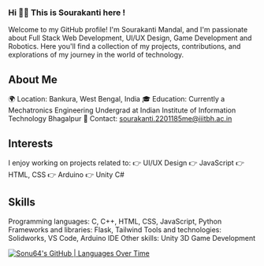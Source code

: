 ### Hi 👋👋  This is Sourakanti here !
Welcome to my GitHub profile! I'm Sourakanti Mandal, and I'm passionate about Full Stack Web Development, UI/UX Design, Game Development and Robotics. Here you'll find a collection of my projects, contributions, and explorations of my journey in the world of technology.

## About Me
🌍 Location: Bankura, West Bengal, India
🎓 Education: Currently a Mechatronics Engineering Undergrad at Indian Institute of Information Technology Bhagalpur
📧 Contact: sourakanti.2201185me@iiitbh.ac.in

## Interests
I enjoy working on projects related to:
👉 UI/UX Design
👉 JavaScript
👉 HTML, CSS
👉 Arduino
👉 Unity C#

## Skills
Programming languages: C, C++, HTML, CSS, JavaScript, Python
Frameworks and libraries: Flask, Tailwind
Tools and technologies: Solidworks, VS Code, Arduino IDE
Other skills: Unity 3D Game Development

[![Sonu64's GitHub | Languages Over Time](https://stats.quine.sh/Sonu64/languages-over-time?theme=dark)](https://quine.sh)
